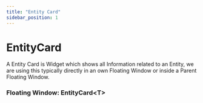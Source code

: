 ```yaml
---
title: "Entity Card"
sidebar_position: 1
---
```


# EntityCard

A Entity Card is Widget which shows all Information related to an Entity, we are using this typically directly in an own Floating Window or inside a Parent Floating Window.

### Floating Window: EntityCard\<T>


